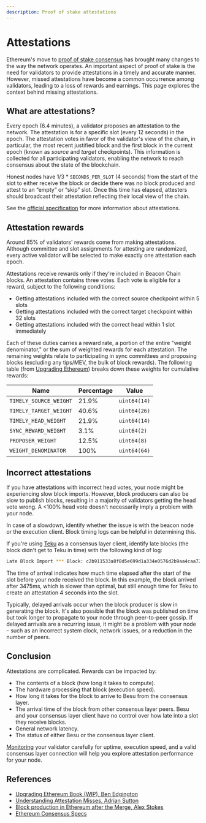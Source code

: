 ```yaml
---
description: Proof of stake attestations
---
```


# Attestations

Ethereum's move to [proof of stake consensus](./index.md) has brought many changes to the way the
network operates.
An important aspect of proof of stake is the need for validators to provide attestations in a timely
and accurate manner.
However, missed attestations have become a common occurrence among validators, leading to a loss of
rewards and earnings.
This page explores the context behind missing attestations.

## What are attestations?

Every epoch (6.4 minutes), a validator proposes an attestation to the network.
The attestation is for a specific slot (every 12 seconds) in the epoch.
The attestation votes in favor of the validator's view of the chain, in particular, the most recent
justified block and the first block in the current epoch (known as *source* and *target* checkpoints).
This information is collected for all participating validators, enabling the network to reach
consensus about the state of the blockchain.

Honest nodes have 1/3 * `SECONDS_PER_SLOT` (4 seconds) from the start of the slot to either receive
the block or decide there was no block produced and attest to an “empty” or “skip” slot.
Once this time has elapsed, attesters should broadcast their attestation reflecting their local view
of the chain.

See the [official specification](https://github.com/ethereum/consensus-specs/blob/dev/specs/phase0/validator.md#attesting)
for more information about attestations.

## Attestation rewards

Around 85% of validators' rewards come from making attestations.
Although committee and slot assignments for attesting are randomized, every active validator will be
selected to make exactly one attestation each epoch.

Attestations receive rewards only if they're included in Beacon Chain blocks.
An attestation contains three votes.
Each vote is eligible for a reward, subject to the following conditions:

* Getting attestations included with the correct source checkpoint within 5 slots
* Getting attestations included with the correct target checkpoint within 32 slots
* Getting attestations included with the correct head within 1 slot immediately

Each of these duties carries a reward rate, a portion of the entire "weight denominator," or the sum
of weighted rewards for each attestation.
The remaining weights relate to participating in sync committees and proposing blocks (excluding any
tips/MEV, the bulk of block rewards).
The following table (from
[Upgrading Ethereum](https://eth2book.info/bellatrix/part2/incentives/rewards/)) breaks down these
weights for cumulative rewards:

| Name                   | Percentage | Value        |
|------------------------|------------|--------------|
| `TIMELY_SOURCE_WEIGHT` | 21.9%      | `uint64(14)` |
| `TIMELY_TARGET_WEIGHT` | 40.6%      | `uint64(26)` |
| `TIMELY_HEAD_WEIGHT`   | 21.9%      | `uint64(14)` |
| `SYNC_REWARD_WEIGHT`   | 3.1%       | `uint64(2)`  |
| `PROPOSER_WEIGHT`      | 12.5%      | `uint64(8)`  |
| `WEIGHT_DENOMINATOR`   | 100%       | `uint64(64)` |

## Incorrect attestations

If you have attestations with incorrect head votes, your node might be experiencing slow block imports.
However, block producers can also be slow to publish blocks, resulting in a majority of validators
getting the head vote wrong.
A <100% head vote doesn't necessarily imply a problem with your node.

In case of a slowdown, identify whether the issue is with the beacon node or the execution client.
Block timing logs can be helpful in determining this.

If you're using [Teku](https://docs.teku.consensys.net/) as a consensus layer client, identify late
blocks (the block didn't get to Teku in time) with the following kind of log:

```bash
Late Block Import *** Block: c2b911533a8f8d5e699d1a334e0576d2b9aa4caa726bde8b827548b579b47c68 (4765916) proposer 6230 arrival 3475ms, pre-state_retrieved +5ms, processed +185ms, execution_payload_result_received +1436ms, begin_importing +0ms, transaction_prepared +0ms, transaction_committed +0ms, completed +21ms
```

The time of arrival indicates how much time elapsed after the start of the slot before your node
received the block.
In this example, the block arrived after 3475ms, which is slower than optimal, but still enough time
for Teku to create an attestation 4 seconds into the slot.

Typically, delayed arrivals occur when the block producer is slow in generating the block.
It's also possible that the block was published on time but took longer to propagate to your node
through peer-to-peer gossip.
If delayed arrivals are a recurring issue, it might be a problem with your node – such as an
incorrect system clock, network issues, or a reduction in the number of peers.

## Conclusion

Attestations are complicated.
Rewards can be impacted by:

* The contents of a block (how long it takes to compute).
* The hardware processing that block (execution speed).
* How long it takes for the block to arrive to Besu from the consensus layer.
* The arrival time of the block from other consensus layer peers.
  Besu and your consensus layer client have no control over how late into a slot they receive blocks.
* General network latency.
* The status of either Besu or the consensus layer client.

[Monitoring](../../how-to/monitor/index.md) your validator carefully for uptime, execution speed,
and a valid consensus layer connection will help you explore attestation performance for your node.

## References

* [Upgrading Ethereum Book (WIP), Ben Edgington](https://eth2book.info/altair/part2/incentives/rewards/)
* [Understanding Attestation Misses, Adrian Sutton](https://www.symphonious.net/2022/09/25/understanding-attestation-misses/)
* [Block production in Ethereum after the Merge, Alex Stokes](https://notes.ethereum.org/DaWh-02HQ4qftum1xdphkg?view#Broadcast-attestation)
* [Ethereum Consensus Specs](https://github.com/ethereum/consensus-specs/blob/dev/specs/phase0/validator.md#attesting)
